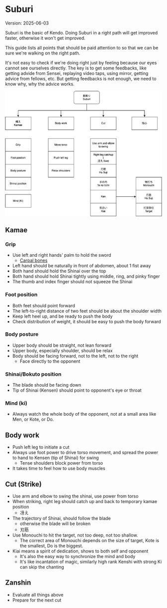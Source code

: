 # Suburi

Version: 2025-06-03

Suburi is the basic of Kendo. Doing Suburi in a right path will get improved faster, otherwise it won't get improved.

This guide lists all points that should be paid attention to so that we can be sure we're walking on the right path.

It's not easy to check if we're doing right just by feeling because our eyes cannot see ourselves directly. The key is to get some feedbacks, like getting advide from Sensei, replaying video taps, using mirror, getting advice from fellows, etc. But getting feedbacks is not enough, we need to know why, why the advice works.

![Suburi](./Suburi.png)

## Kamae

### Grip

- Use left and right hands' palm to hold the sword
    - [Carpal bones](https://en.wikipedia.org/wiki/Carpal_bones)
- Left hand should be naturally in front of abdomen, about 1 fist away
- Both hand should hold the Shinai over the top
- Both hand should hold Shinai tightly using middle, ring, and pinky finger
- The thumb and index finger should not squeeze the Shinai

### Foot position

- Both feet should point forward
- The left-to-right distance of two feet should be about the shoulder width
- Keep left heel up, and be ready to push the body
- Check distribution of weight, it should be easy to push the body forward

### Body posture

- Upper body should be straight, not lean forward
- Upper body, especially shoulder, should be relax
- Body should be facing forward, not to the left, not to the right
    - Face directly to the opponent

### Shinai/Bokuto position

- The blade should be facing down
- Tip of Shinai (Kensen) should point to opponent's eye or throat

### Mind (ki)

- Always watch the whole body of the opponent, not at a small area like Men, or Kote, or Do.

## Body work

- Push left leg to initiate a cut
- Always use foot power to drive torso movement, and spread the power to hand to Kensen (tip of Shinai) for swing
    - Tense shoulders block power from torso
- It takes time to feel how to use body muscles

## Cut (Strike)

- Use arm and elbow to swing the shinai, use power from torso
- When striking, right leg should catch up and back to temporary kamae position
    - 冴え
- The trajectory of Shinai, should follow the blade
    - otherwise the blade will be broken
    - 刃筋
- Use Monouchi to hit the target, not too deep, not too shallow.
    - The correct area of Monouchi depends on the size of target, Kote is the smallest, Do is the biggest.
- Kiai means a spirit of dedication, shows to both self and opponent
    - It's also the easy way to synchronize the mind and body
    - It's like incantation of magic, similarly high rank Kenshi with strong Ki can skip the chanting

## Zanshin

- Evaluate all things above
- Prepare for the next cut
